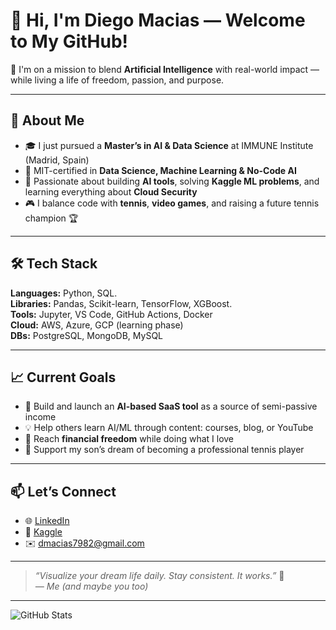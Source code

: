 # 👋 Hi, I'm Diego Macias — Welcome to My GitHub!

🎯 I'm on a mission to blend **Artificial Intelligence** with real-world impact — while living a life of freedom, passion, and purpose.

---

## 🧠 About Me

- 🎓 I just pursued a **Master’s in AI & Data Science** at IMMUNE Institute (Madrid, Spain)
- 📘 MIT-certified in **Data Science, Machine Learning & No-Code AI**
- 🧠 Passionate about building **AI tools**, solving **Kaggle ML problems**, and learning everything about **Cloud Security**
- 🎮 I balance code with **tennis**, **video games**, and raising a future tennis champion 🏆

---

## 🛠️ Tech Stack

**Languages:** Python, SQL.  
**Libraries:** Pandas, Scikit-learn, TensorFlow, XGBoost.  
**Tools:** Jupyter, VS Code, GitHub Actions, Docker  
**Cloud:** AWS, Azure, GCP (learning phase)  
**DBs:** PostgreSQL, MongoDB, MySQL

---

## 📈 Current Goals

- 🚀 Build and launch an **AI-based SaaS tool** as a source of semi-passive income  
- 💡 Help others learn AI/ML through content: courses, blog, or YouTube  
- 🎯 Reach **financial freedom** while doing what I love  
- 🎾 Support my son’s dream of becoming a professional tennis player

---

## 📫 Let’s Connect

- 🌐 [LinkedIn](https://www.linkedin.com/in/diego-macías-sánchez-b261a84/)  
- 🧠 [Kaggle](https://kaggle.com/diegomacias79)  
- ✉️ dmacias7982@gmail.com  

---

> _“Visualize your dream life daily. Stay consistent. It works.”_ 🌱  
> _— Me (and maybe you too)_

---

![GitHub Stats](https://github-readme-stats.vercel.app/api?username=dmacias7982&show_icons=true&theme=radical)
